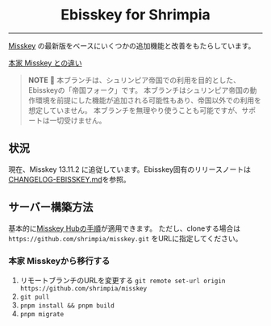<div align="center">

<h1>Ebisskey for Shrimpia</h1>

---

</div>

[Misskey](https://github.com/misskey-dev/misskey) の最新版をベースにいくつかの追加機能と改善をもたらしています。

[本家 Misskey との違い](DIFFERENCE.md)

> **NOTE**
> 🦐 本ブランチは、シュリンピア帝国での利用を目的とした、Ebisskeyの「帝国フォーク」です。
> 本ブランチはシュリンピア帝国の動作環境を前提にした機能が追加される可能性もあり、帝国以外での利用を想定していません。
> 本ブランチを無理やり使うことも可能ですが、サポートは一切受けません。

## 状況

現在、Misskey 13.11.2 に追従しています。Ebisskey固有のリリースノートは [CHANGELOG-EBISSKEY.md](CHANGELOG-EBISSKEY.md)を参照。

## サーバー構築方法

基本的に[Misskey Hubの手順](https://misskey-hub.net/docs/install/manual.html)が適用できます。
ただし、cloneする場合は `https://github.com/shrimpia/misskey.git` をURLに指定してください。

### 本家 Misskeyから移行する

1. リモートブランチのURLを変更する
  `git remote set-url origin https://github.com/shrimpia/misskey`
2. `git pull`
3. `pnpm install && pnpm build`
4. `pnpm migrate`
